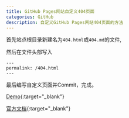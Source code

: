 ```yaml
---
title: GitHub Pages网站自定义404页面
categories: GitHub
description: 自定义GitHub Pages网站404页面的方法
---
```


首先站点根目录新建名为`404.html`或`404.md`的文件,

然后在文件头部写入

```text
---
permalink: /404.html
---
```

最后编写自定义页面并Commit，完成。

[Demo](https://github.com/lcr/lcr.github.io/blob/master/404.html){:target="_blank"}

[官方文档](https://help.github.com/articles/creating-a-custom-404-page-for-your-github-pages-site/){:target="_blank"}